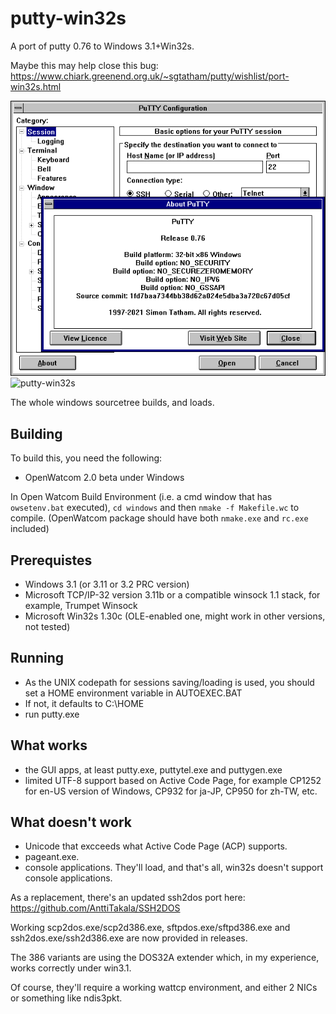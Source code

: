# putty-win32s
A port of putty 0.76 to Windows 3.1+Win32s.

Maybe this may help close this bug:
https://www.chiark.greenend.org.uk/~sgtatham/putty/wishlist/port-win32s.html

![putty-win32s](/assets/putty-about.png)
![putty-win32s](https://github.com/user-attachments/assets/3c6edeca-be3b-4f69-b1cd-98de0f004d96)

The whole windows sourcetree builds, and loads.

## Building
To build this, you need the following:
* OpenWatcom 2.0 beta under Windows

In Open Watcom Build Environment (i.e. a cmd window that has `owsetenv.bat` executed), `cd windows` and then `nmake -f Makefile.wc` to compile. (OpenWatcom package should have both `nmake.exe` and `rc.exe` included)

## Prerequistes
* Windows 3.1 (or 3.11 or 3.2 PRC version)
* Microsoft TCP/IP-32 version 3.11b or a compatible winsock 1.1 stack, for example, Trumpet Winsock
* Microsoft Win32s 1.30c (OLE-enabled one, might work in other versions, not tested)

## Running
* As the UNIX codepath for sessions saving/loading is used, you should set a HOME environment variable in AUTOEXEC.BAT
* If not, it defaults to C:\HOME
* run putty.exe

## What works
* the GUI apps, at least putty.exe, puttytel.exe and puttygen.exe
* limited UTF-8 support based on Active Code Page, for example CP1252 for en-US version of Windows, CP932 for ja-JP, CP950 for zh-TW, etc.

## What doesn't work
* Unicode that excceeds what Active Code Page (ACP) supports.
* pageant.exe.
* console applications.
  They'll load, and that's all, win32s doesn't support console applications.

As a replacement, there's an updated ssh2dos port here: https://github.com/AnttiTakala/SSH2DOS

Working scp2dos.exe/scp2d386.exe, sftpdos.exe/sftpd386.exe and ssh2dos.exe/ssh2d386.exe are now provided in releases.

The 386 variants are using the DOS32A extender which, in my experience, works correctly under win3.1.

Of course, they'll require a working wattcp environment, and either 2 NICs or something like ndis3pkt.
